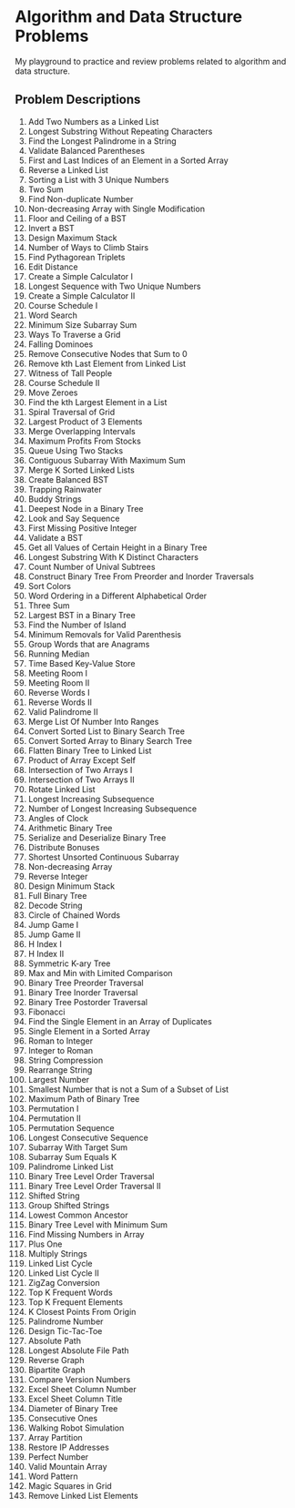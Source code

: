 # Algorithm and Data Structure Problems

My playground to practice and review problems related to algorithm and data structure.

## Problem Descriptions

1. Add Two Numbers as a Linked List
2. Longest Substring Without Repeating Characters
3. Find the Longest Palindrome in a String
4. Validate Balanced Parentheses
5. First and Last Indices of an Element in a Sorted Array
6. Reverse a Linked List
7. Sorting a List with 3 Unique Numbers
8. Two Sum
9. Find Non-duplicate Number
10. Non-decreasing Array with Single Modification
11. Floor and Ceiling of a BST
12. Invert a BST
13. Design Maximum Stack
14. Number of Ways to Climb Stairs
15. Find Pythagorean Triplets
16. Edit Distance
17. Create a Simple Calculator I
18. Longest Sequence with Two Unique Numbers
19. Create a Simple Calculator II
20. Course Schedule I
21. Word Search
22. Minimum Size Subarray Sum
23. Ways To Traverse a Grid
24. Falling Dominoes
25. Remove Consecutive Nodes that Sum to 0
26. Remove kth Last Element from Linked List
27. Witness of Tall People
28. Course Schedule II
29. Move Zeroes
30. Find the kth Largest Element in a List
31. Spiral Traversal of Grid
32. Largest Product of 3 Elements
33. Merge Overlapping Intervals
34. Maximum Profits From Stocks
35. Queue Using Two Stacks
36. Contiguous Subarray With Maximum Sum
37. Merge K Sorted Linked Lists
38. Create Balanced BST 
39. Trapping Rainwater
40. Buddy Strings
41. Deepest Node in a Binary Tree
42. Look and Say Sequence
43. First Missing Positive Integer
44. Validate a BST
45. Get all Values of Certain Height in a Binary Tree
46. Longest Substring With K Distinct Characters
47. Count Number of Unival Subtrees
48. Construct Binary Tree From Preorder and Inorder Traversals
49. Sort Colors
50. Word Ordering in a Different Alphabetical Order
51. Three Sum
52. Largest BST in a Binary Tree
53. Find the Number of Island
54. Minimum Removals for Valid Parenthesis
55. Group Words that are Anagrams
56. Running Median
57. Time Based Key-Value Store
58. Meeting Room I
59. Meeting Room II
60. Reverse Words I
61. Reverse Words II
62. Valid Palindrome II
63. Merge List Of Number Into Ranges
64. Convert Sorted List to Binary Search Tree
65. Convert Sorted Array to Binary Search Tree
66. Flatten Binary Tree to Linked List
67. Product of Array Except Self
68. Intersection of Two Arrays I
69. Intersection of Two Arrays II
70. Rotate Linked List
71. Longest Increasing Subsequence
72. Number of Longest Increasing Subsequence
73. Angles of Clock
74. Arithmetic Binary Tree
75. Serialize and Deserialize Binary Tree
76. Distribute Bonuses
77. Shortest Unsorted Continuous Subarray
78. Non-decreasing Array
79. Reverse Integer
80. Design Minimum Stack
81. Full Binary Tree
82. Decode String
83. Circle of Chained Words
84. Jump Game I
85. Jump Game II
86. H Index I
87. H Index II
88. Symmetric K-ary Tree
89. Max and Min with Limited Comparison
90. Binary Tree Preorder Traversal
91. Binary Tree Inorder Traversal
92. Binary Tree Postorder Traversal
93. Fibonacci
94. Find the Single Element in an Array of Duplicates
95. Single Element in a Sorted Array
96. Roman to Integer
97. Integer to Roman
98. String Compression
99. Rearrange String
100. Largest Number
101. Smallest Number that is not a Sum of a Subset of List
102. Maximum Path of Binary Tree
103. Permutation I
104. Permutation II
105. Permutation Sequence
106. Longest Consecutive Sequence
107. Subarray With Target Sum
108. Subarray Sum Equals K
109. Palindrome Linked List
110. Binary Tree Level Order Traversal
111. Binary Tree Level Order Traversal II
112. Shifted String
113. Group Shifted Strings
114. Lowest Common Ancestor
115. Binary Tree Level with Minimum Sum
116. Find Missing Numbers in Array
117. Plus One
118. Multiply Strings
119. Linked List Cycle
120. Linked List Cycle II
121. ZigZag Conversion
122. Top K Frequent Words
123. Top K Frequent Elements
124. K Closest Points From Origin
125. Palindrome Number
126. Design Tic-Tac-Toe
127. Absolute Path
128. Longest Absolute File Path
129. Reverse Graph
130. Bipartite Graph
131. Compare Version Numbers
132. Excel Sheet Column Number
133. Excel Sheet Column Title
134. Diameter of Binary Tree
135. Consecutive Ones
136. Walking Robot Simulation
137. Array Partition
138. Restore IP Addresses
139. Perfect Number
140. Valid Mountain Array
141. Word Pattern
142. Magic Squares in Grid
143. Remove Linked List Elements
